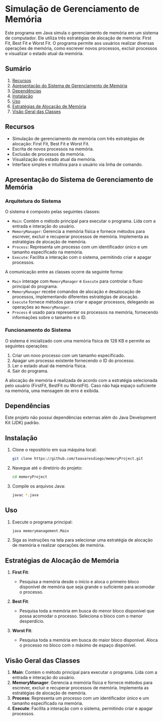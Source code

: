 # Simulação de Gerenciamento de Memória

Este programa em Java simula o gerenciamento de memória em um sistema de computador. Ele utiliza três estratégias de alocação de memória: First Fit, Best Fit e Worst Fit. O programa permite aos usuários realizar diversas operações de memória, como escrever novos processos, excluir processos e visualizar o estado atual da memória.

## Sumário

1. [Recursos](#recursos)
2. [Apresentação do Sistema de Gerenciamento de Memória](#apresentação-do-sistema-de-gerenciamento-de-memória)
3. [Dependências](#dependências)
4. [Instalação](#instalação)
5. [Uso](#uso)
6. [Estratégias de Alocação de Memória](#estratégias-de-alocação-de-memória)
7. [Visão Geral das Classes](#visão-geral-das-classes)

## Recursos

- Simulação de gerenciamento de memória com três estratégias de alocação: First Fit, Best Fit e Worst Fit.
- Escrita de novos processos na memória.
- Exclusão de processos da memória.
- Visualização do estado atual da memória.
- Interface simples e intuitiva para o usuário via linha de comando.

## Apresentação do Sistema de Gerenciamento de Memória

### Arquitetura do Sistema

O sistema é composto pelas seguintes classes:

- `Main`: Contém o método principal para executar o programa. Lida com a entrada e interação do usuário.
- `MemoryManager`: Gerencia a memória física e fornece métodos para escrever, excluir e recuperar processos de memória. Implementa as estratégias de alocação de memória.
- `Process`: Representa um processo com um identificador único e um tamanho especificado na memória.
- `Execute`: Facilita a interação com o sistema, permitindo criar e apagar processos.

A comunicação entre as classes ocorre da seguinte forma:

- `Main` interage com `MemoryManager` e `Execute` para controlar o fluxo principal do programa.
- `MemoryManager` recebe comandos de alocação e desalocação de processos, implementando diferentes estratégias de alocação.
- `Execute` fornece métodos para criar e apagar processos, delegando as operações ao `MemoryManager`.
- `Process` é usado para representar os processos na memória, fornecendo informações sobre o tamanho e o ID.

### Funcionamento do Sistema

O sistema é inicializado com uma memória física de 128 KB e permite as seguintes operações:

1. Criar um novo processo com um tamanho especificado.
2. Apagar um processo existente fornecendo o ID do processo.
3. Ler o estado atual da memória física.
4. Sair do programa.

A alocação de memória é realizada de acordo com a estratégia selecionada pelo usuário (FirstFit, BestFit ou WorstFit). Caso não haja espaço suficiente na memória, uma mensagem de erro é exibida.

## Dependências

Este projeto não possui dependências externas além do Java Development Kit (JDK) padrão.

## Instalação

1. Clone o repositório em sua máquina local:

    ```bash
    git clone https://github.com/taavaresdiego/memoryProject.git
    ```

2. Navegue até o diretório do projeto:

    ```bash
    cd memoryProject
    ```

3. Compile os arquivos Java:

    ```bash
    javac *.java
    ```

## Uso

1. Execute o programa principal:

    ```bash
    java memorymanagement.Main
    ```

2. Siga as instruções na tela para selecionar uma estratégia de alocação de memória e realizar operações de memória.

## Estratégias de Alocação de Memória

1. **First Fit**:
    - Pesquisa a memória desde o início e aloca o primeiro bloco disponível de memória que seja grande o suficiente para acomodar o processo.

2. **Best Fit**:
    - Pesquisa toda a memória em busca do menor bloco disponível que possa acomodar o processo. Seleciona o bloco com o menor desperdício.

3. **Worst Fit**:
    - Pesquisa toda a memória em busca do maior bloco disponível. Aloca o processo no bloco com o máximo de espaço disponível.

## Visão Geral das Classes

1. **Main**: Contém o método principal para executar o programa. Lida com a entrada e interação do usuário.
2. **MemoryManager**: Gerencia a memória física e fornece métodos para escrever, excluir e recuperar processos de memória. Implementa as estratégias de alocação de memória.
3. **Process**: Representa um processo com um identificador único e um tamanho especificado na memória.
4. **Execute**: Facilita a interação com o sistema, permitindo criar e apagar processos.

